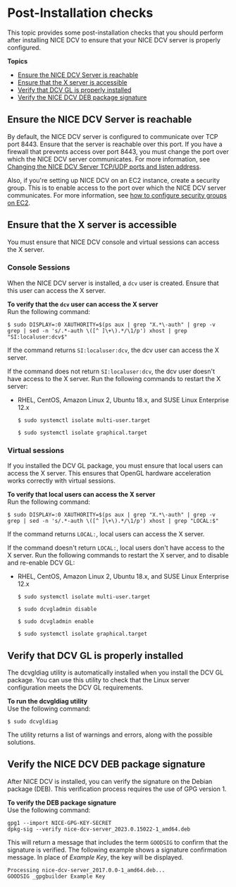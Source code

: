 # Post\-Installation checks<a name="setting-up-installing-linux-checks"></a>

This topic provides some post\-installation checks that you should perform after installing NICE DCV to ensure that your NICE DCV server is properly configured\.

**Topics**
+ [Ensure the NICE DCV Server is reachable](#checks-port)
+ [Ensure that the X server is accessible](#checks-xserver)
+ [Verify that DCV GL is properly installed](#checks-gl)
+ [Verify the NICE DCV DEB package signature](#checks-deb)

## Ensure the NICE DCV Server is reachable<a name="checks-port"></a>

By default, the NICE DCV server is configured to communicate over TCP port 8443\. Ensure that the server is reachable over this port\. If you have a firewall that prevents access over port 8443, you must change the port over which the NICE DCV server communicates\. For more information, see [Changing the NICE DCV Server TCP/UDP ports and listen address](manage-port-addr.md)\.

Also, if you're setting up NICE DCV on an EC2 instance, create a security group\. This is to enable access to the port over which the NICE DCV server communicates\. For more information, see [how to configure security groups on EC2](https://docs.aws.amazon.com/AWSEC2/latest/UserGuide/using-network-security.html)\. 

## Ensure that the X server is accessible<a name="checks-xserver"></a>

You must ensure that NICE DCV console and virtual sessions can access the X server\.

### Console Sessions<a name="checks-xserver-console"></a>

When the NICE DCV server is installed, a `dcv` user is created\. Ensure that this user can access the X server\.

**To verify that the `dcv` user can access the X server**  
Run the following command:

```
$ sudo DISPLAY=:0 XAUTHORITY=$(ps aux | grep "X.*\-auth" | grep -v grep | sed -n 's/.*-auth \([^ ]\+\).*/\1/p') xhost | grep "SI:localuser:dcv$"
```

If the command returns `SI:localuser:dcv`, the dcv user can access the X server\.

If the command does not return `SI:localuser:dcv`, the dcv user doesn't have access to the X server\. Run the following commands to restart the X server:
+ RHEL, CentOS, Amazon Linux 2, Ubuntu 18\.x, and SUSE Linux Enterprise 12\.x

  ```
  $ sudo systemctl isolate multi-user.target
  ```

  ```
  $ sudo systemctl isolate graphical.target
  ```

### Virtual sessions<a name="checks-xserver-virtual"></a>

If you installed the DCV GL package, you must ensure that local users can access the X server\. This ensures that OpenGL hardware acceleration works correctly with virtual sessions\.

**To verify that local users can access the X server**  
Run the following command:

```
$ sudo DISPLAY=:0 XAUTHORITY=$(ps aux | grep "X.*\-auth" | grep -v grep | sed -n 's/.*-auth \([^ ]\+\).*/\1/p') xhost | grep "LOCAL:$"
```

If the command returns `LOCAL:`, local users can access the X server\.

If the command doesn't return `LOCAL:`, local users don't have access to the X server\. Run the following commands to restart the X server, and to disable and re\-enable DCV GL:
+ RHEL, CentOS, Amazon Linux 2, Ubuntu 18\.x, and SUSE Linux Enterprise 12\.x

  ```
  $ sudo systemctl isolate multi-user.target
  ```

  ```
  $ sudo dcvgladmin disable
  ```

  ```
  $ sudo dcvgladmin enable
  ```

  ```
  $ sudo systemctl isolate graphical.target
  ```

## Verify that DCV GL is properly installed<a name="checks-gl"></a>

The dcvgldiag utility is automatically installed when you install the DCV GL package\. You can use this utility to check that the Linux server configuration meets the DCV GL requirements\.

**To run the dcvgldiag utility**  
Use the following command:

```
$ sudo dcvgldiag
```

The utility returns a list of warnings and errors, along with the possible solutions\.

## Verify the NICE DCV DEB package signature<a name="checks-deb"></a>

After NICE DCV is installed, you can verify the signature on the Debian package \(DEB\)\. This verification process requires the use of GPG version 1\.

**To verify the DEB package signature**  
Use the following command:

```
gpg1 --import NICE-GPG-KEY-SECRET
dpkg-sig --verify nice-dcv-server_2023.0.15022-1_amd64.deb
```

This will return a message that includes the term `GOODSIG` to confirm that the signature is verified\. The following example shows a signature confirmation message\. In place of *Example Key*, the key will be displayed\.

```
Processing nice-dcv-server_2017.0.0-1_amd64.deb...
GOODSIG _gpgbuilder Example Key
```